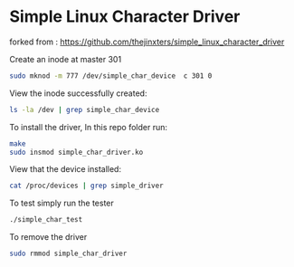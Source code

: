 # Simple Linux Character Driver

forked from : https://github.com/thejinxters/simple_linux_character_driver


Create an inode at master 301
```bash
sudo mknod -m 777 /dev/simple_char_device  c 301 0
```

View the inode successfully created:
```bash
ls -la /dev | grep simple_char_device
```

To install the driver,
In this repo folder run:
```bash
make
sudo insmod simple_char_driver.ko
```

View that the device installed:
```bash
cat /proc/devices | grep simple_driver
```

To test simply run the tester
```bash
./simple_char_test
```


To remove the driver
```bash
sudo rmmod simple_char_driver
```


